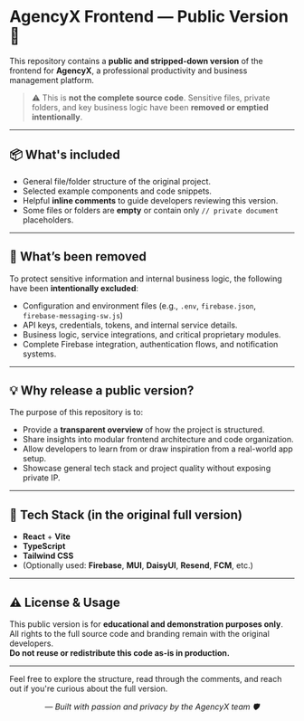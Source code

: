 # AgencyX Frontend — Public Version 🧩

This repository contains a **public and stripped-down version** of the frontend for **AgencyX**, a professional productivity and business management platform.

> ⚠️ This is **not the complete source code**. Sensitive files, private folders, and key business logic have been **removed or emptied intentionally**.

---

## 📦 What's included

- General file/folder structure of the original project.
- Selected example components and code snippets.
- Helpful **inline comments** to guide developers reviewing this version.
- Some files or folders are **empty** or contain only `// private document` placeholders.

---

## 🔐 What’s been removed

To protect sensitive information and internal business logic, the following have been **intentionally excluded**:

- Configuration and environment files (e.g., `.env`, `firebase.json`, `firebase-messaging-sw.js`)
- API keys, credentials, tokens, and internal service details.
- Business logic, service integrations, and critical proprietary modules.
- Complete Firebase integration, authentication flows, and notification systems.

---

## 💡 Why release a public version?

The purpose of this repository is to:

- Provide a **transparent overview** of how the project is structured.
- Share insights into modular frontend architecture and code organization.
- Allow developers to learn from or draw inspiration from a real-world app setup.
- Showcase general tech stack and project quality without exposing private IP.

---

## 🚀 Tech Stack (in the original full version)

- **React** + **Vite**
- **TypeScript**
- **Tailwind CSS**
- (Optionally used: **Firebase**, **MUI**, **DaisyUI**, **Resend**, **FCM**, etc.)

---

## ⚠️ License & Usage

This public version is for **educational and demonstration purposes only**.  
All rights to the full source code and branding remain with the original developers.  
**Do not reuse or redistribute this code as-is in production.**

---

Feel free to explore the structure, read through the comments, and reach out if you're curious about the full version.

<p align="center"><i>— Built with passion and privacy by the AgencyX team 🛡️</i></p>